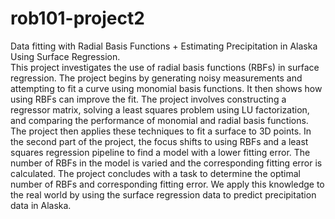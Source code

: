 # rob101-project2
Data fitting with Radial Basis Functions + Estimating Precipitation in Alaska Using Surface Regression.  
This project investigates the use of radial basis functions (RBFs) in surface regression. The project begins by generating noisy measurements and attempting to fit a curve using monomial basis functions. It then shows how using RBFs can improve the fit. The project involves constructing a regressor matrix, solving a least squares problem using LU factorization, and comparing the performance of monomial and radial basis functions. The project then applies these techniques to fit a surface to 3D points. In the second part of the project, the focus shifts to using RBFs and a least squares regression pipeline to find a model with a lower fitting error. The number of RBFs in the model is varied and the corresponding fitting error is calculated. The project concludes with a task to determine the optimal number of RBFs and corresponding fitting error. We apply this knowledge to the real world by using the surface regression data to predict precipitation data in Alaska.



